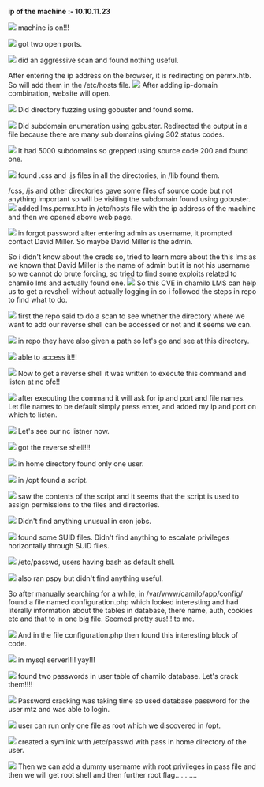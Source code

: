 **ip of the machine :- 10.10.11.23**

![](attachment/df13e9017ba3516c4a6c8d83d8cfe802.png)
machine is on!!!

![](attachment/009a4bc2097ceb30f4e2db740f225297.png)
got two open ports.

![](attachment/c7b206de452968bafad39c135aab45b0.png)
did an aggressive scan and found nothing useful.

After entering the ip address on the browser, it is redirecting on permx.htb. So will add them in the /etc/hosts file.
![](attachment/ed191117af02d059075ddcd6e1fb402d.png)
After adding ip-domain combination, website will open.

![](attachment/7c3e9319e6338e641d240f9db7bf1ea1.png)
Did directory fuzzing using gobuster and found some.

![](attachment/8ea0c82f96a2c9019930315227950a32.png)
Did subdomain enumeration using gobuster. Redirected the output in a file because there are many sub domains giving 302 status codes.

![](attachment/71aec056bc198649a98004f30789ced2.png)
It had 5000 subdomains so grepped using source code 200 and found one.

![](attachment/89f5c73f3d20a2f3fa4495c72bdf6c4e.png)
found .css and .js files in all the directories, in /lib found them.

/css, /js and other directories gave some files of source code but not anything important so will be visiting the subdomain found using gobuster.
![](attachment/f11c3c436a25b7c3ee0e5922ebd6102a.png)
added lms.permx.htb in /etc/hosts file with the ip address of the machine and then we opened above web page.

![](attachment/1d5d81ab0adca0a57afb4b2b06f08f65.png)
in forgot password after entering admin as username, it prompted contact David Miller. So maybe David Miller is the admin.

So i didn't know about the creds so, tried to learn more about the this lms as we known that David Miller is the name of admin but it is not his username so we cannot do brute forcing, so tried to find some exploits related to chamilo lms and actually found one.
![](attachment/a5acf7d81812c546c663d7642b9ecea9.png)
So this CVE in chamilo LMS can help us to get a revshell without actually logging in so i followed the steps in repo to find what to do.

![](attachment/6476fff08644e9ff3787c05bcb7fad72.png)
first the repo said to do a scan to see whether the directory where we want to add our reverse shell can be accessed or not and it seems we can.

![](attachment/6ddbddb349a9078a12941b849e11a9a0.png)
in repo they have also given a path so let's go and see at this directory.

![](attachment/4a0b5150c087ae6dc4116b785358aced.png)
able to access it!!!

![](attachment/f61486e620c63eb35c5a0ef152a31711.png)
Now to get a reverse shell it was written to execute this command and listen at nc ofc!!

![](attachment/46b5f706d69136ef47e60b76b8c2e4e0.png)
after executing the command it will ask for ip and port and file names. Let file names to be default simply press enter, and added my ip and port on which to listen.

![](attachment/ebfeefbd94f8bf4216e739ffc15c366d.png)
Let's see our nc listner now.

![](attachment/85f0b3ae1d109f471b64636d632db094.png)
got the reverse shell!!!

![](attachment/f6477d982f2a4a6a34ad9aa6dc0b68e6.png)
in home directory found only one user.

![](attachment/eae74ae38d502aaf7041de44648b9263.png)
in /opt found a script.

![](attachment/bc80e220ae5143809d2de461d94fa81c.png)
saw the contents of the script and it seems that the script is used to assign permissions to the files and directories.

![](attachment/8db3093650d45fca6392b189d9f0edb6.png)
Didn't find anything unusual in cron jobs.

![](attachment/f203b708473b834b57ddd94c59397303.png)
found some SUID files. Didn't find anything to escalate privileges horizontally through SUID files.

![](attachment/1a1eb8a5138861ee30f144ed9ec2e31e.png)
/etc/passwd, users having bash as default shell.

![](attachment/76244070a538fad8340a0c22eb346b8b.png)
also ran pspy but didn't find anything useful.

So after manually searching for a while, in /var/www/camilo/app/config/ found a file named configuration.php which looked interesting and had literally information about the tables in database, there name, auth, cookies etc and that to in one big file. Seemed pretty sus!!! to me.

![](attachment/a10cb219b91453a548d8d1364ad88b9c.png)
And in the file configuration.php then found this interesting block of code.

![](attachment/75a4f3e78505290b8baedf3f11e16b2d.png)
in mysql server!!!! yay!!!

![](attachment/d1f43192e9277a0d46aa4e385221812f.png)
found two passwords in user table of chamilo database. Let's crack them!!!!

![](attachment/4f4893b2bb0ede2503f086bff26b4322.png)
Password cracking was taking time so used database password for the user mtz and was able to login.

![](attachment/da660753527c266a817205de40e83e6c.png)
user can run only one file as root which we discovered in /opt.

![](attachment/54892bbed5fe60cbee60e4374d7d544b.png)
created a symlink with /etc/passwd with pass in home directory of the user.

![](attachment/bf68322269345f2af98b5033bd50022c.png)
Then we can add a dummy username with root privileges in pass file and then we will get root shell and then further root flag...........